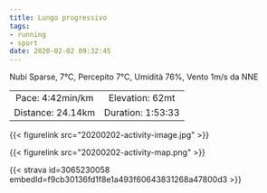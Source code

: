 ```yaml
---
title: Lungo progressivo
tags:
- running
- sport
date: 2020-02-02 09:32:45
---
```

Nubi Sparse, 7°C, Percepito 7°C, Umidità 76%, Vento 1m/s da NNE

| | |
| :-: | :-: |
| Pace: 4:42min/km | Elevation: 62mt |
| Distance: 24.14km | Duration: 1:53:33 |

{{< figurelink src="20200202-activity-image.jpg" >}}


{{< figurelink src="20200202-activity-map.png" >}}


{{< strava id=3065230058 embedId=f9cb30136fd1f8e1a493f60643831268a47800d3 >}}
